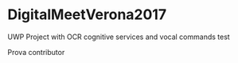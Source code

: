 # DigitalMeetVerona2017
UWP Project with OCR cognitive services and vocal commands
test

Prova contributor

